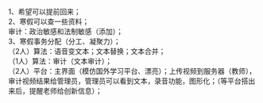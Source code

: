 1、希望可以提前回来；<br>
2、寒假可以查一些资料；<br>
审计：政治敏感和法制敏感（添加）；<br>
3、寒假事务分配（分工、凝聚力）；<br>
（2人）算法：语音变文本；文本替换；文本合并；<br>
（1人）算法：审计（文本审计）；<br>
（2人）平台：主界面（模仿国外学习平台、漂亮）；上传视频到服务器（教师），审计视频结果给管理员，管理员可以看到文本，录音功能，图形化；（等平台搭出来后，提醒老师给创新信息）；<br>
